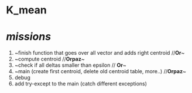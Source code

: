 # K_mean

# *missions*
 1. ~finish function that goes over all vector and adds right centroid //**Or**~
 2. ~compute centroid //**Orpaz**~
 3. ~check if all deltas smaller than epsilon // **Or**~
 4. ~main (create first centroid, delete old centroid table, more..) //**Orpaz**~
 5. debug
 6. add try-except to the main (catch different exceptions)

